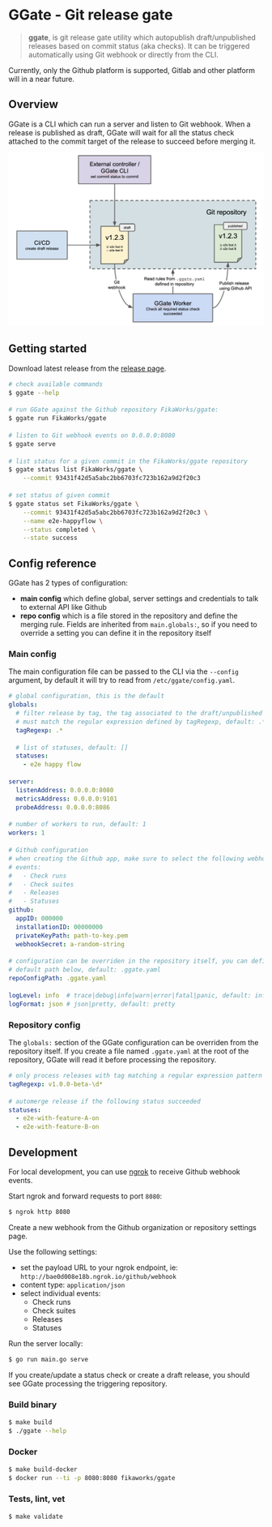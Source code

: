 GGate - Git release gate
========================

> **ggate**, is git release gate utility which autopublish draft/unpublished
releases based on commit status (aka checks). It can be triggered automatically
using Git webhook or directly from the CLI.

Currently, only the Github platform is supported, Gitlab and other platform
will in a near future.

## Overview

GGate is a CLI which can run a server and listen to Git webhook. When a release
is published as draft, GGate will wait for all the status check attached to the
commit target of the release to succeed before merging it.

![GGate Overview](ggate-overview.png)

## Getting started

Download latest release from the [release page][0].

[0]: https://github.com/fikaworks/ggate/releases

```bash
# check available commands
$ ggate --help

# run GGate against the Github repository FikaWorks/ggate:
$ ggate run FikaWorks/ggate

# listen to Git webhook events on 0.0.0.0:8080
$ ggate serve

# list status for a given commit in the FikaWorks/ggate repository
$ ggate status list FikaWorks/ggate \
    --commit 93431f42d5a5abc2bb6703fc723b162a9d2f20c3

# set status of given commit
$ ggate status set FikaWorks/ggate \
    --commit 93431f42d5a5abc2bb6703fc723b162a9d2f20c3 \
    --name e2e-happyflow \
    --status completed \
    --state success
```

## Config reference

GGate has 2 types of configuration:
- **main config** which define global, server settings and credentials to talk
to external API like Github
- **repo config** which is a file stored in the repository and define the
merging rule. Fields are inherited from `main.globals:`, so if you need to
override a setting you can define it in the repository itself

### Main config

The main configuration file can be passed to the CLI via the `--config`
argument, by default it will try to read from `/etc/ggate/config.yaml`.

```yaml
# global configuration, this is the default
globals:
  # filter release by tag, the tag associated to the draft/unpublished releases
  # must match the regular expression defined by tagRegexp, default: .*
  tagRegexp: .*

  # list of statuses, default: []
  statuses:
    - e2e happy flow

server:
  listenAddress: 0.0.0.0:8080
  metricsAddress: 0.0.0.0:9101
  probeAddress: 0.0.0.0:8086

# number of workers to run, default: 1
workers: 1

# Github configuration
# when creating the Github app, make sure to select the following webhook
# events:
#   - Check runs
#   - Check suites
#   - Releases
#   - Statuses
github:
  appID: 000000
  installationID: 00000000
  privateKeyPath: path-to-key.pem
  webhookSecret: a-random-string

# configuration can be overriden in the repository itself, you can define the
# default path below, default: .ggate.yaml
repoConfigPath: .ggate.yaml

logLevel: info  # trace|debug|info|warn|error|fatal|panic, default: info
logFormat: json # json|pretty, default: pretty
```

### Repository config

The `globals:` section of the GGate configuration can be overriden from the
repository itself. If you create a file named `.ggate.yaml` at the root of the
repository, GGate will read it before processing the repository.

```yaml
# only process releases with tag matching a regular expression pattern
tagRegexp: v1.0.0-beta-\d*

# automerge release if the following status succeeded
statuses:
  - e2e-with-feature-A-on
  - e2e-with-feature-B-on
```

## Development

For local development, you can use [ngrok](https://ngrok.com/) to receive
Github webhook events.

Start ngrok and forward requests to port `8080`:

```bash
$ ngrok http 8080
```

Create a new webhook from the Github organization or repository settings page.

Use the following settings:
- set the payload URL to your ngrok endpoint, ie:
  `http://bae0d008e18b.ngrok.io/github/webhook`
- content type: `application/json`
- select individual events:
  - Check runs
  - Check suites
  - Releases
  - Statuses

Run the server locally:
```bash
$ go run main.go serve
```

If you create/update a status check or create a draft release, you should see
GGate processing the triggering repository.

### Build binary

```bash
$ make build
$ ./ggate --help
```

### Docker

```bash
$ make build-docker
$ docker run --ti -p 8080:8080 fikaworks/ggate
```

### Tests, lint, vet

```bash
$ make validate
```
